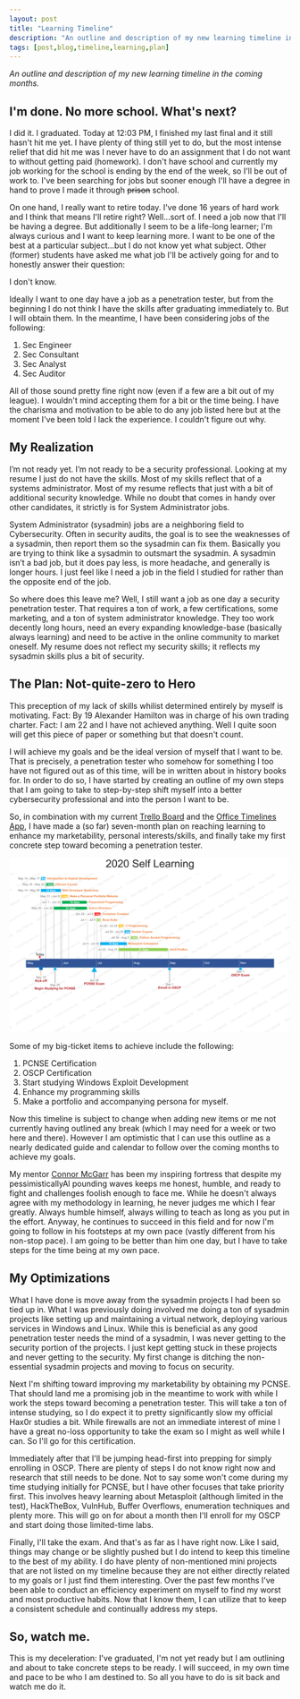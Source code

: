 ```yaml
---
layout: post
title: "Learning Timeline"
description: "An outline and description of my new learning timeline in the coming months."
tags: [post,blog,timeline,learning,plan]
---
```

_An outline and description of my new learning timeline in the coming months._
## I'm done. No more school. What's next?

I did it. I graduated. Today at 12:03 PM, I finished my last final and it still hasn't hit me yet. I have plenty of thing still yet to do, but the most intense relief that did hit me was I never have to do an assignment that I do not want to without getting paid (homework). I don't have school and currently my job working for the school is ending by the end of the week, so I'll be out of work to. I've been searching for jobs but sooner enough I'll have a degree in hand to prove I made it through ~~prison~~ school. 

On one hand, I really want to retire today. I've done 16 years of hard work and I think that means I'll retire right? Well...sort of. I need a job now that I'll be having a degree. But additionally I seem to be a life-long learner; I'm always curious and I want to keep learning more. I want to be one of the best at a particular subject...but I do not know yet what subject. Other (former) students have asked me what job I'll be actively going for and to honestly answer their question:

I don't know. 

Ideally I want to one day have a job as a penetration tester, but from the beginning I do not think I have the skills after graduating immediately to. But I will obtain them. In the meantime, I have been considering jobs of the following:

1. Sec Engineer
2. Sec Consultant
3. Sec Analyst
4. Sec Auditor

All of those sound pretty fine right now (even if a few are a bit out of my league). I wouldn't mind accepting them for a bit or the time being. I have the charisma and motivation to be able to do any job listed here but at the moment I've been told I lack the experience. I couldn't figure out why. 

## My Realization

I’m not ready yet. I’m not ready to be a security professional. Looking at my resume I just do not have the skills. Most of my skills reflect that of a systems administrator. Most of my resume reflects that just with a bit of additional security knowledge. While no doubt that comes in handy over other candidates, it strictly is for System Administrator jobs.

System Administrator (sysadmin) jobs are a neighboring field to Cybersecurity. Often in security audits, the goal is to see the weaknesses of a sysadmin, then report them so the sysadmin can fix them. Basically you are trying to think like a sysadmin to outsmart the sysadmin. A sysadmin isn’t a bad job, but it does pay less, is more headache, and generally is longer hours. I just feel like I need a job in the field I studied for rather than the opposite end of the job.

So where does this leave me? Well, I still want a job as one day a security penetration tester. That requires a ton of work, a few certifications, some marketing, and a ton of system administrator knowledge. They too work decently long hours, need an every expanding knowledge-base (basically always learning) and need to be active in the online community to market oneself. My resume does not reflect my security skills; it reflects my sysadmin skills plus a bit of security.

## The Plan: Not-quite-zero to Hero

This preception of my lack of skills whilist determined entirely by myself is motivating. Fact: By 19 Alexander Hamilton was in charge of his own trading charter. Fact: I am 22 and I have not achieved anything. Well I quite soon will get this piece of paper or something but that doesn't count.

I will achieve my goals and be the ideal version of myself that I want to be. That is precisely, a penetration tester who somehow for something I too have not figured out as of this time, will be in written about in history books for. In order to do so, I have started by creating an outline of my own steps that I am going to take to step-by-step shift myself into a better cybersecurity professional and into the person I want to be. 

So, in combination with my current [Trello Board](https://trello.com/b/6oD5SGbb/personal-board) and the [Office Timelines App](https://online.officetimeline.com/), I have made a (so far) seven-month plan on reaching learning to enhance my marketability, personal interests/skills, and finally take my first concrete step toward becoming a penetration tester.

![Python program 4-Picture Output](/files/Learning-Timeline/Timeline.png)

Some of my big-ticket items to achieve include the following:
1. PCNSE Certification
2. OSCP Certification
3. Start studying Windows Exploit Development
4. Enhance my programming skills
5. Make a portfolio and accompanying persona for myself.

Now this timeline is subject to change when adding new items or me not currently having outlined any break (which I may need for a week or two here and there). However I am optimistic that I can use this outline as a nearly dedicated guide and calendar to follow over the coming months to achieve my goals. 

My mentor [Connor McGarr](https://connormcgarr.github.io/) has been my inspiring fortress that despite my pessimisticallyAl pounding waves keeps me honest, humble, and ready to fight and challenges foolish enough to face me. While he doesn't always agree with my methodology in learning, he never judges me which I fear greatly. Always humble himself, always willing to teach as long as you put in the effort. Anyway, he continues to succeed in this field and for now I'm going to follow in his footsteps at my own pace (vastly different from his non-stop pace). I am going to be better than him one day, but I have to take steps for the time being at my own pace.

## My Optimizations

What I have done is move away from the sysadmin projects I had been so tied up in. What I was previously doing involved me doing a ton of sysadmin projects like setting up and maintaining a virtual network, deploying various services in Windows and Linux. While this is beneficial as any good penetration tester needs the mind of a sysadmin, I was never getting to the security portion of the projects. I just kept getting stuck in these projects and never getting to the security. My first change is ditching the non-essential sysadmin projects and moving to focus on security. 

Next I'm shifting toward improving my marketability by obtaining my PCNSE. That should land me a promising job in the meantime to work with while I work the steps toward becoming a penetration tester. This will take a ton of intense studying, so I do expect it to pretty significantly slow my official Hax0r studies a bit. While firewalls are not an immediate interest of mine I have a great no-loss opportunity to take the exam so I might as well while I can. So I'll go for this certification.

Immediately after that I'll be jumping head-first into prepping for simply enrolling in OSCP. There are plenty of steps I do not know right now and research that still needs to be done. Not to say some won't come during my time studying initially for PCNSE, but I have other focuses that take priority first. This involves heavy learning about Metasploit (although limited in the test), HackTheBox, VulnHub, Buffer Overflows, enumeration techniques and plenty more. This will go on for about a month then I'll enroll for my OSCP and start doing those limited-time labs. 

Finally, I'll take the exam. And that's as far as I have right now. Like I said, things may change or be slightly pushed but I do intend to keep this timeline to the best of my ability. I do have plenty of non-mentioned mini projects that are not listed on my timeline because they are not either directly related to my goals or I just find them interesting. Over the past few months I've been able to conduct an efficiency experiment on myself to find my worst and most productive habits. Now that I know them, I can utilize that to keep a consistent schedule and continually address my steps.

## So, watch me.

This is my deceleration: I've graduated, I'm not yet ready but I am outlining and about to take concrete steps to be ready. I will succeed, in my own time and pace to be who I am destined to. So all you have to do is sit back and watch me do it.
